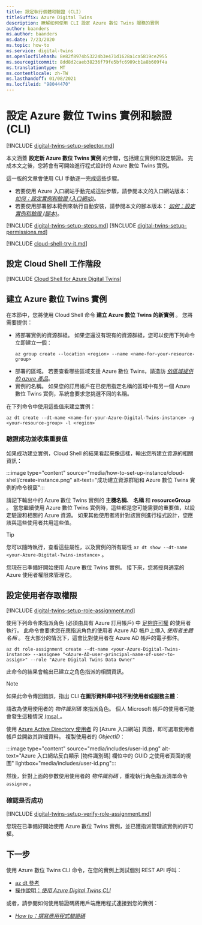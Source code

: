 ```yaml
---
title: 設定執行個體和驗證 (CLI)
titleSuffix: Azure Digital Twins
description: 瞭解如何使用 CLI 設定 Azure 數位 Twins 服務的實例
author: baanders
ms.author: baanders
ms.date: 7/23/2020
ms.topic: how-to
ms.service: digital-twins
ms.openlocfilehash: 8e82f8974b53224b3e471d1628a1ca5819ce2955
ms.sourcegitcommit: 8dd8d2caeb38236f79fe5bfc6909cb1a8b609f4a
ms.translationtype: MT
ms.contentlocale: zh-TW
ms.lasthandoff: 01/08/2021
ms.locfileid: "98044470"
---
```

# <a name="set-up-an-azure-digital-twins-instance-and-authentication-cli"></a>設定 Azure 數位 Twins 實例和驗證 (CLI) 

[!INCLUDE [digital-twins-setup-selector.md](../../includes/digital-twins-setup-selector.md)]

本文涵蓋 **設定新 Azure 數位 Twins 實例** 的步驟，包括建立實例和設定驗證。 完成本文之後，您將會有可開始進行程式設計的 Azure 數位 Twins 實例。

這一版的文章會使用 CLI 手動逐一完成這些步驟。
* 若要使用 Azure 入口網站手動完成這些步驟，請參閱本文的入口網站版本： [*如何：設定實例和驗證 (入口網站)*](how-to-set-up-instance-portal.md)。
* 若要使用部署腳本範例來執行自動安裝，請參閱本文的腳本版本： [*如何：設定實例和驗證 (腳本)*](how-to-set-up-instance-scripted.md)。

[!INCLUDE [digital-twins-setup-steps.md](../../includes/digital-twins-setup-steps.md)]
[!INCLUDE [digital-twins-setup-permissions.md](../../includes/digital-twins-setup-permissions.md)]

[!INCLUDE [cloud-shell-try-it.md](../../includes/cloud-shell-try-it.md)]

## <a name="set-up-cloud-shell-session"></a>設定 Cloud Shell 工作階段
[!INCLUDE [Cloud Shell for Azure Digital Twins](../../includes/digital-twins-cloud-shell.md)]

## <a name="create-the-azure-digital-twins-instance"></a>建立 Azure 數位 Twins 實例

在本節中，您將使用 Cloud Shell 命令 **建立 Azure 數位 Twins 的新實例** 。 您將需要提供：
* 將部署實例的資源群組。 如果您還沒有現有的資源群組，您可以使用下列命令立即建立一個：
    ```azurecli-interactive
    az group create --location <region> --name <name-for-your-resource-group>
    ```
* 部署的區域。 若要查看哪些區域支援 Azure 數位 Twins，請造訪 [*依區域提供的 azure 產品*](https://azure.microsoft.com/global-infrastructure/services/?products=digital-twins)。
* 實例的名稱。 如果您的訂用帳戶在已使用指定名稱的區域中有另一個 Azure 數位 Twins 實例，系統會要求您挑選不同的名稱。

在下列命令中使用這些值來建立實例：

```azurecli-interactive
az dt create --dt-name <name-for-your-Azure-Digital-Twins-instance> -g <your-resource-group> -l <region>
```

### <a name="verify-success-and-collect-important-values"></a>驗證成功並收集重要值

如果成功建立實例，Cloud Shell 的結果看起來像這樣，輸出您所建立資源的相關資訊：

:::image type="content" source="media/how-to-set-up-instance/cloud-shell/create-instance.png" alt-text="成功建立資源群組和 Azure 數位 Twins 實例的命令視窗":::

請記下輸出中的 Azure 數位 Twins 實例的 **主機名稱**、 **名稱** 和 **resourceGroup** 。 當您繼續使用 Azure 數位 Twins 實例時，這些都是您可能需要的重要值，以設定驗證和相關的 Azure 資源。 如果其他使用者將針對該實例進行程式設計，您應該與這些使用者共用這些值。

> [!TIP]
> 您可以隨時執行，查看這些屬性，以及實例的所有屬性 `az dt show --dt-name <your-Azure-Digital-Twins-instance>` 。

您現在已準備好開始使用 Azure 數位 Twins 實例。 接下來，您將授與適當的 Azure 使用者權限來管理它。

## <a name="set-up-user-access-permissions"></a>設定使用者存取權限

[!INCLUDE [digital-twins-setup-role-assignment.md](../../includes/digital-twins-setup-role-assignment.md)]

使用下列命令來指派角色 (必須由具有 Azure 訂用帳戶) 中 [足夠許可權](#prerequisites-permission-requirements) 的使用者執行。 此命令會要求您在應指派角色的使用者 Azure AD 帳戶上傳入 *使用者主體名稱* 。 在大部分的情況下，這會比對使用者在 Azure AD 帳戶的電子郵件。

```azurecli-interactive
az dt role-assignment create --dt-name <your-Azure-Digital-Twins-instance> --assignee "<Azure-AD-user-principal-name-of-user-to-assign>" --role "Azure Digital Twins Data Owner"
```

此命令的結果會輸出已建立之角色指派的相關資訊。

> [!NOTE]
> 如果此命令傳回錯誤，指出 CLI **在圖形資料庫中找不到使用者或服務主體**：
>
> 請改為使用使用者的 *物件識別碼* 來指派角色。 個人 Microsoft 帳戶的使用者可能會發生這種情況 [ (msa) ](https://account.microsoft.com/account)。 
>
> 使用 [Azure Active Directory 使用者](https://portal.azure.com/#blade/Microsoft_AAD_IAM/UsersManagementMenuBlade/AllUsers) 的 [Azure 入口網站] 頁面，即可選取使用者帳戶並開啟其詳細資料。 複製使用者的 *ObjectID*：
>
> :::image type="content" source="media/includes/user-id.png" alt-text="Azure 入口網站反白顯示 [物件識別碼] 欄位中的 GUID 之使用者頁面的視圖" lightbox="media/includes/user-id.png":::
>
> 然後，針對上面的參數使用使用者的 *物件識別碼* ，重複執行角色指派清單命令 `assignee` 。

### <a name="verify-success"></a>確認是否成功

[!INCLUDE [digital-twins-setup-verify-role-assignment.md](../../includes/digital-twins-setup-verify-role-assignment.md)]

您現在已準備好開始使用 Azure 數位 Twins 實例，並已獲指派管理該實例的許可權。

## <a name="next-steps"></a>下一步

使用 Azure 數位 Twins CLI 命令，在您的實例上測試個別 REST API 呼叫： 
* [az dt 參考](/cli/azure/ext/azure-iot/dt?preserve-view=true&view=azure-cli-latest)
* [操作說明：*使用 Azure Digital Twins CLI*](how-to-use-cli.md)

或者，請參閱如何使用驗證碼將用戶端應用程式連接到您的實例：
* [*How to：撰寫應用程式驗證碼*](how-to-authenticate-client.md)